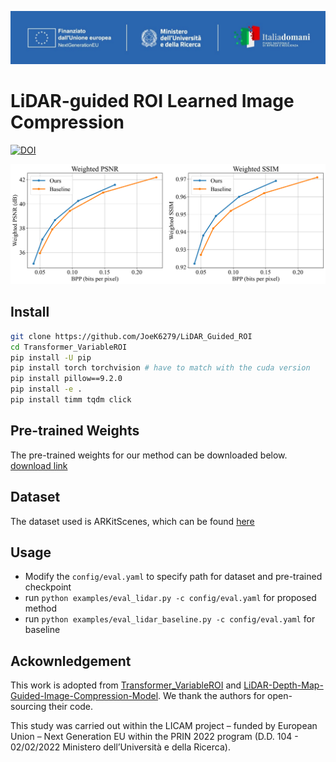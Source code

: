 ![banner](498197467-64f089c1-d1d9-4153-ac83-5993424a48d0.jpeg)
# LiDAR-guided ROI Learned Image Compression
[![DOI](https://zenodo.org/badge/1007633128.svg)](https://doi.org/10.5281/zenodo.15728745)

![image](roi_lidar.png)


## Install
```bash
git clone https://github.com/JoeK6279/LiDAR_Guided_ROI
cd Transformer_VariableROI
pip install -U pip
pip install torch torchvision # have to match with the cuda version
pip install pillow==9.2.0
pip install -e .
pip install timm tqdm click
```

## Pre-trained Weights
The pre-trained weights for our method can be downloaded below. <br>
<a href="https://github.com/JoeK6279/LiDAR_Guided_ROI/releases/download/v1.0/checkpoint.pth.tar" download>
  download link
</a>

## Dataset
The dataset used is ARKitScenes, which can be found [here](https://github.com/apple/ARKitScenes)

## Usage
- Modify the `config/eval.yaml` to specify path for dataset and pre-trained checkpoint
- run `python examples/eval_lidar.py -c config/eval.yaml` for proposed method
- run `python examples/eval_lidar_baseline.py -c config/eval.yaml` for baseline


## Ackownledgement
This work is adopted from [Transformer_VariableROI](https://github.com/NYCU-MAPL/Transformer_VariableROI) and [LiDAR-Depth-Map-Guided-Image-Compression-Model](https://github.com/AlessandroGnutti/LiDAR-Depth-Map-Guided-Image-Compression-Model). We thank the authors for open-sourcing their code.

This study was carried out within the LICAM project – funded by European Union – Next Generation EU  within the PRIN 2022 program (D.D. 104 - 02/02/2022 Ministero dell’Università e della Ricerca).
